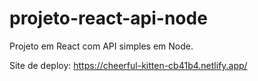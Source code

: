 # projeto-react-api-node
Projeto em React com API simples em Node.

Site de deploy: https://cheerful-kitten-cb41b4.netlify.app/

